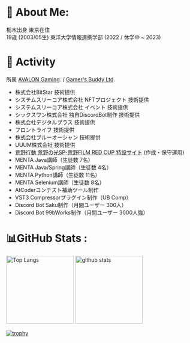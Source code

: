 # 💫 About Me:

栃木出身 東京在住  
19歳 (2003/05生) 東洋大学情報連携学部 (2022 / 休学中 ~ 2023)  

# 👏 Activity

所属 [AVALON Gaming](https://twitter.com/jpn_avalon). / [Gamer's Buddy Ltd](https://www.gamers-buddy.com).  
- 株式会社BitStar 技術提供
- システムスリーコア株式会社 NFTプロジェクト 技術提供  
- システムスリーコア株式会社 イベント 技術提供  
- シックスワン株式会社 独自DiscordBot制作 技術提供  
- 株式会社デジタルプラス 技術提供  
- フロントライフ 技術提供  
- 株式会社ブルーオーシャン 技術提供  
- UUUM株式会社 技術提供
- [荒野行動 荒野の光SP-荒野FILM RED CUP 特設サイト](https://twitter.com/GAME_KNIVES_OUT/status/1545245788212563968?s=20&t=oh_Bso226xUOikVWpuLvQw) (作成・保守運用)  
- MENTA Java講師（生徒数 7名）  
- MENTA Java/Spring講師（生徒数 4名）  
- MENTA Python講師（生徒数 11名）  
- MENTA Selenium講師（生徒数 8名）  
- AtCoderコンテスト補助ツール制作  
- VST3 Compressorプラグイン制作（UB Comp）  
- Discord Bot Saku制作（月間ユーザー 300人）  
- Discord Bot 99bWorks制作（月間ユーザー 3000人強）  

# 📊GitHub Stats :
<p align="left"> 
  <img alt="Top Langs" height="180px" src="https://github-readme-stats.vercel.app/api/top-langs/?username=xrozl&layout=compact&show_icons=true&theme=onedark&langs_count=8" />
  <img alt="github stats" height="180px" src="https://github-readme-stats.vercel.app/api?username=xrozl&theme=onedark&show_icons=ture" />
</p>

[![trophy](https://github-profile-trophy.vercel.app/?username=xrozl&theme=onedark&column=7)](https://github.com/ryo-ma/github-profile-trophy)
